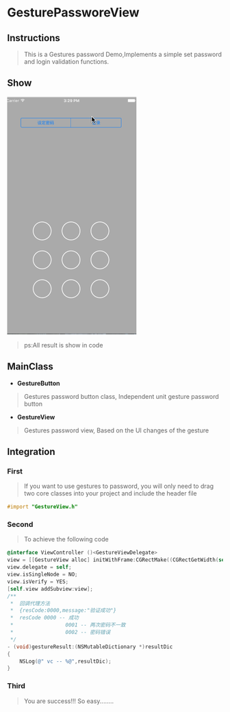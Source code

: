 # GesturePassworeView

## Instructions
>This is a Gestures password Demo,Implements a simple set password and login validation functions.

## Show

![Alt text](./1.gif)
>ps:All result is show in code

## MainClass

- **GestureButton**
>Gestures password button class, Independent unit gesture password button

- **GestureView**
>Gestures password view, Based on the UI changes of the gesture

## Integration

### First
>If you want to use gestures to password, you will only need to drag two core classes into your project and include the header file
```objectivec
#import "GestureView.h"
```


### Second
>To achieve the following code
```objectivec
@interface ViewController ()<GestureViewDelegate>
view = [[GestureView alloc] initWithFrame:CGRectMake((CGRectGetWidth(self.view.frame) - 300)/2., CGRectGetHeight(self.view.frame) - 380, 300, 300)];
view.delegate = self;
view.isSingleNode = NO;
view.isVerify = YES;
[self.view addSubview:view];
/**
 *  回调代理方法
 *  {resCode:0000,message:"验证成功"}
 *  resCode 0000 -- 成功
 *                 0001 -- 两次密码不一致
 *                 0002 -- 密码错误
 */
- (void)gestureResult:(NSMutableDictionary *)resultDic
{
    NSLog(@" vc -- %@",resultDic);
}
```

### Third
>You are success!!! So easy........
